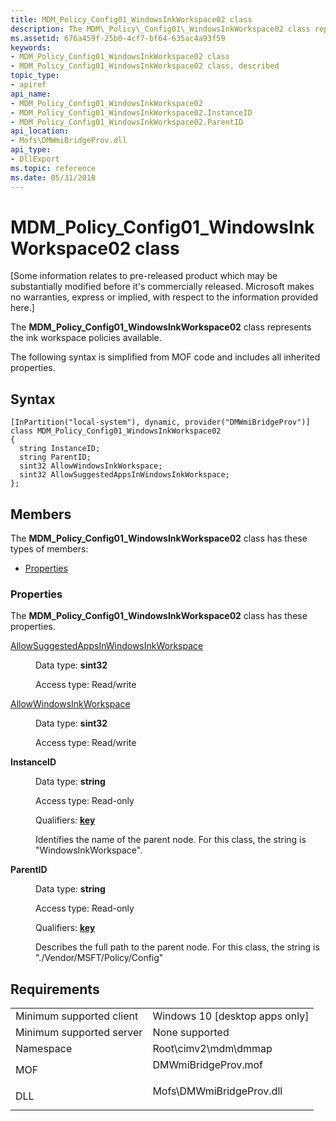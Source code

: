 ```yaml
---
title: MDM_Policy_Config01_WindowsInkWorkspace02 class
description: The MDM\_Policy\_Config01\_WindowsInkWorkspace02 class represents the ink workspace policies available.
ms.assetid: 676a459f-25b0-4cf7-bf64-635ac4a93f59
keywords:
- MDM_Policy_Config01_WindowsInkWorkspace02 class
- MDM_Policy_Config01_WindowsInkWorkspace02 class, described
topic_type:
- apiref
api_name:
- MDM_Policy_Config01_WindowsInkWorkspace02
- MDM_Policy_Config01_WindowsInkWorkspace02.InstanceID
- MDM_Policy_Config01_WindowsInkWorkspace02.ParentID
api_location:
- Mofs\DMWmiBridgeProv.dll
api_type:
- DllExport
ms.topic: reference
ms.date: 05/31/2018
---
```


# MDM\_Policy\_Config01\_WindowsInkWorkspace02 class

\[Some information relates to pre-released product which may be substantially modified before it's commercially released. Microsoft makes no warranties, express or implied, with respect to the information provided here.\]

The **MDM\_Policy\_Config01\_WindowsInkWorkspace02** class represents the ink workspace policies available.

The following syntax is simplified from MOF code and includes all inherited properties.

## Syntax

``` syntax
[InPartition("local-system"), dynamic, provider("DMWmiBridgeProv")]
class MDM_Policy_Config01_WindowsInkWorkspace02
{
  string InstanceID;
  string ParentID;
  sint32 AllowWindowsInkWorkspace;
  sint32 AllowSuggestedAppsInWindowsInkWorkspace;
};
```

## Members

The **MDM\_Policy\_Config01\_WindowsInkWorkspace02** class has these types of members:

-   [Properties](#properties)

### Properties

The **MDM\_Policy\_Config01\_WindowsInkWorkspace02** class has these properties.

<dl> <dt>

[AllowSuggestedAppsInWindowsInkWorkspace](https://docs.microsoft.com/windows/client-management/mdm/policy-csp-windowsinkworkspace#windowsinkworkspace-allowsuggestedappsinwindowsinkworkspace)
</dt> <dd> <dl> <dt>

Data type: **sint32**
</dt> <dt>

Access type: Read/write
</dt> </dl>

</dd> <dt>

[AllowWindowsInkWorkspace](https://docs.microsoft.com/windows/client-management/mdm/policy-csp-windowsinkworkspace#windowsinkworkspace-allowwindowsinkworkspace)
</dt> <dd> <dl> <dt>

Data type: **sint32**
</dt> <dt>

Access type: Read/write
</dt> </dl>

</dd> <dt>

**InstanceID**
</dt> <dd> <dl> <dt>

Data type: **string**
</dt> <dt>

Access type: Read-only
</dt> <dt>

Qualifiers: [**key**](https://docs.microsoft.com/windows/desktop/WmiSdk/key-qualifier)
</dt> </dl>

Identifies the name of the parent node. For this class, the string is "WindowsInkWorkspace".

</dd> <dt>

**ParentID**
</dt> <dd> <dl> <dt>

Data type: **string**
</dt> <dt>

Access type: Read-only
</dt> <dt>

Qualifiers: [**key**](https://docs.microsoft.com/windows/desktop/WmiSdk/key-qualifier)
</dt> </dl>

Describes the full path to the parent node. For this class, the string is "./Vendor/MSFT/Policy/Config"

</dd> </dl>

## Requirements



|                                     |                                                                                                      |
|-------------------------------------|------------------------------------------------------------------------------------------------------|
| Minimum supported client<br/> | Windows 10 \[desktop apps only\]<br/>                                                          |
| Minimum supported server<br/> | None supported<br/>                                                                            |
| Namespace<br/>                | Root\\cimv2\\mdm\\dmmap<br/>                                                                   |
| MOF<br/>                      | <dl> <dt>DMWmiBridgeProv.mof</dt> </dl>       |
| DLL<br/>                      | <dl> <dt>Mofs\\DMWmiBridgeProv.dll</dt> </dl> |



 

 





